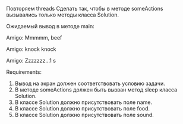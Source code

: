 Повторяем threads
Сделать так, чтобы в методе someActions вызывались только методы класса Solution.

Ожидаемый вывод в методе main:

Amigo: Mmmmm, beef

Amigo: knock knock

Amigo: Zzzzzzz...1 s


Requirements:
1. Вывод на экран должен соответствовать условию задачи.
2. В методе someActions должен быть вызван метод sleep класса Solution.
3. В классе Solution должно присутствовать поле name.
4. В классе Solution должно присутствовать поле food.
5. В классе Solution должно присутствовать поле sound.
